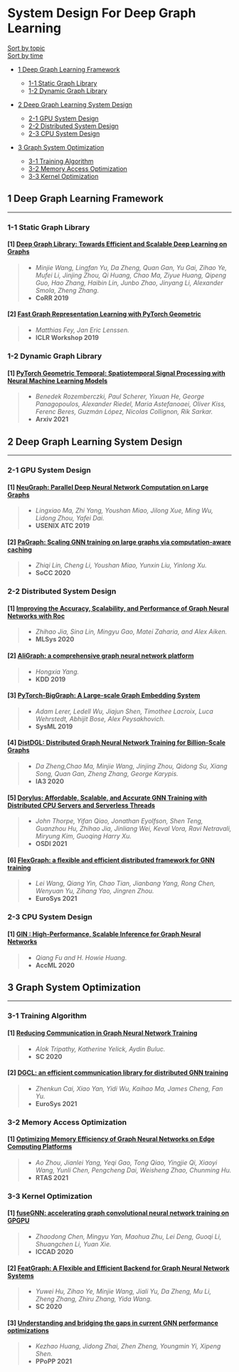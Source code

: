 # System Design For Deep Graph Learning

[Sort by topic](#System-Design-For-Deep-Graph-Learning)\
[Sort by time](./sort_time_system.md)
- [1 Deep Graph Learning Framework](#1-Deep-Graph-Learning-Framework)
  * [1-1 Static Graph Library](#1-1-Static-Graph-Library)
  * [1-2 Dynamic Graph Library](#1-2-Dynamic-Graph-Library)
    
- [2 Deep Graph Learning System Design](#2-Deep-Graph-Learning-System-Design)
  * [2-1 GPU System Design](#2-1-GPU-System-Design)
  * [2-2 Distributed System Design](#2-2-Distributed-System-Design)
  * [2-3 CPU System Design](#2-3-CPU-System-Design)
  
- [3 Graph System Optimization](#3-Graph-System-Optimization)
  * [3-1 Training Algorithm](#3-1-Training-Algorithm)
  * [3-2 Memory Access Optimization](#3-2-Memory-Access-Optimization)
  * [3-3 Kernel Optimization](#3-3-Kernel-Optimization)
    





## 1 Deep Graph Learning Framework


---

### 1-1 Static Graph Library

#### [1] [Deep Graph Library: Towards Efficient and Scalable Deep Learning on Graphs](https://arxiv.org/abs/1909.01315v2)
> - *Minjie Wang, Lingfan Yu, Da Zheng, Quan Gan, Yu Gai, Zihao Ye, Mufei Li, Jinjing Zhou, Qi Huang, Chao Ma, Ziyue Huang, Qipeng Guo, Hao Zhang, Haibin Lin, Junbo Zhao, Jinyang Li, Alexander Smola, Zheng Zhang.*
> - **CoRR 2019**

#### [2] [Fast Graph Representation Learning with PyTorch Geometric](https://arxiv.org/abs/1903.02428)
> - *Matthias Fey, Jan Eric Lenssen.*
> - **ICLR Workshop 2019**




### 1-2 Dynamic Graph Library

#### [1] [PyTorch Geometric Temporal: Spatiotemporal Signal Processing with Neural Machine Learning Models](https://arxiv.org/abs/2104.07788)
> - *Benedek Rozemberczki, Paul Scherer, Yixuan He, George Panagopoulos, Alexander Riedel, Maria Astefanoaei, Oliver Kiss, Ferenc Beres, Guzmán López, Nicolas Collignon, Rik Sarkar.*
> - **Arxiv 2021**




## 2 Deep Graph Learning System Design

---

### 2-1 GPU System Design

#### [1] [NeuGraph: Parallel Deep Neural Network Computation on Large Graphs](https://www.usenix.org/conference/atc19/presentation/ma)
> - *Lingxiao Ma, Zhi Yang, Youshan Miao, Jilong Xue, Ming Wu, Lidong Zhou, Yafei Dai.*
> - **USENIX ATC 2019**

#### [2] [PaGraph: Scaling GNN training on large graphs via computation-aware caching](https://dl.acm.org/doi/abs/10.1145/3419111.3421281)
> - *Zhiqi Lin, Cheng Li, Youshan Miao, Yunxin Liu, Yinlong Xu.*
> - **SoCC 2020**


### 2-2 Distributed System Design

#### [1] [Improving the Accuracy, Scalability, and Performance of  Graph Neural Networks with Roc](https://www-cs.stanford.edu/people/matei/papers/2020/mlsys_roc.pdf)
> - *Zhihao Jia, Sina Lin, Mingyu Gao, Matei Zaharia, and Alex Aiken.*
> - **MLSys 2020**

#### [2] [AliGraph: a comprehensive graph neural network platform](https://dl.acm.org/doi/abs/10.1145/3292500.3340404)
> - *Hongxia Yang.*
> - **KDD 2019**

#### [3] [PyTorch-BigGraph: A Large-scale Graph Embedding System](https://dl.acm.org/doi/abs/10.1145/3292500.3340404)
> - *Adam Lerer, Ledell Wu, Jiajun Shen, Timothee Lacroix, Luca Wehrstedt, Abhijit Bose, Alex Peysakhovich.*
> - **SysML 2019**

#### [4] [DistDGL: Distributed Graph Neural Network Training for Billion-Scale Graphs](https://ieeexplore.ieee.org/abstract/document/9407264)
> - *Da Zheng,Chao Ma, Minjie Wang, Jinjing Zhou, Qidong Su, Xiang Song, Quan Gan, Zheng Zhang, George Karypis.*
> - **IA3 2020**

#### [5] [Dorylus: Affordable, Scalable, and Accurate GNN Training with Distributed CPU Servers and Serverless Threads](https://arxiv.org/abs/2105.11118)
> - *John Thorpe, Yifan Qiao, Jonathan Eyolfson, Shen Teng, Guanzhou Hu, Zhihao Jia, Jinliang Wei, Keval Vora, Ravi Netravali, Miryung Kim, Guoqing Harry Xu.*
> - **OSDI 2021**

#### [6] [FlexGraph: a flexible and efficient distributed framework for GNN training](https://dl.acm.org/doi/abs/10.1145/3447786.3456229)
> - *Lei Wang, Qiang Yin, Chao Tian, Jianbang Yang, Rong Chen, Wenyuan Yu, Zihang Yao, Jingren Zhou.*
> - **EuroSys 2021**






### 2-3 CPU System Design

#### [1] [GIN : High-Performance, Scalable Inference for Graph Neural Networks](https://workshops.inf.ed.ac.uk/accml/papers/2020/AccML_2020_paper_6.pdf)
> - *Qiang Fu and H. Howie Huang.*
> - **AccML 2020**


## 3 Graph System Optimization

---

### 3-1 Training Algorithm

#### [1] [Reducing Communication in Graph Neural Network Training](https://arxiv.org/abs/2005.03300)
> - *Alok Tripathy, Katherine Yelick, Aydin Buluc.*
> - **SC 2020**

#### [2] [DGCL: an efficient communication library for distributed GNN training](https://dl.acm.org/doi/abs/10.1145/3447786.3456233)
> - *Zhenkun Cai, Xiao Yan, Yidi Wu, Kaihao Ma, James Cheng, Fan Yu.*
> - **EuroSys 2021**



### 3-2 Memory Access Optimization
#### [1] [Optimizing Memory Efficiency of Graph Neural Networks on Edge Computing Platforms](https://arxiv.org/abs/2104.03058)
> - *Ao Zhou, Jianlei Yang, Yeqi Gao, Tong Qiao, Yingjie Qi, Xiaoyi Wang, Yunli Chen, Pengcheng Dai, Weisheng Zhao, Chunming Hu.*
> - **RTAS 2021**



### 3-3 Kernel Optimization

#### [1] [fuseGNN: accelerating graph convolutional neural network training on GPGPU](https://ieeexplore.ieee.org/document/9256702)
> - *Zhaodong Chen, Mingyu Yan, Maohua Zhu, Lei Deng, Guoqi Li, Shuangchen Li, Yuan Xie.*
> - **ICCAD 2020**

#### [2] [FeatGraph: A Flexible and Efficient Backend for Graph Neural Network Systems](https://ieeexplore.ieee.org/abstract/document/9355318)
> - *Yuwei Hu, Zihao Ye, Minjie Wang, Jiali Yu, Da Zheng, Mu Li, Zheng Zhang, Zhiru Zhang, Yida Wang.*
> - **SC 2020**

#### [3] [Understanding and bridging the gaps in current GNN performance optimizations](https://dl.acm.org/doi/abs/10.1145/3437801.3441585)
> - *Kezhao Huang, Jidong Zhai, Zhen Zheng, Youngmin Yi, Xipeng Shen.*
> - **PPoPP 2021**
